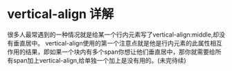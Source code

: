 # vertical-align 详解
很多人最常遇到的一种情况就是给某一个行内元素写了vertical-align:middle,却没有垂直居中。
vertical-align使用的第一个注意点就是他是行内元素的此属性相互作用的结果，即如果一个块内有多个span你想让他们垂直居中，那你就需要给所有span加上vertical-align,给单独一个加上是没有用的。(未完待续)